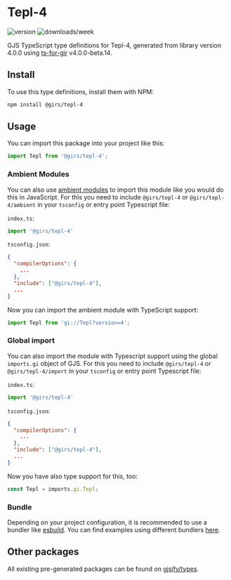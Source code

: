 
# Tepl-4

![version](https://img.shields.io/npm/v/@girs/tepl-4)
![downloads/week](https://img.shields.io/npm/dw/@girs/tepl-4)


GJS TypeScript type definitions for Tepl-4, generated from library version 4.0.0 using [ts-for-gir](https://github.com/gjsify/ts-for-gir) v4.0.0-beta.14.


## Install

To use this type definitions, install them with NPM:
```bash
npm install @girs/tepl-4
```

## Usage

You can import this package into your project like this:
```ts
import Tepl from '@girs/tepl-4';
```

### Ambient Modules

You can also use [ambient modules](https://github.com/gjsify/ts-for-gir/tree/main/packages/cli#ambient-modules) to import this module like you would do this in JavaScript.
For this you need to include `@girs/tepl-4` or `@girs/tepl-4/ambient` in your `tsconfig` or entry point Typescript file:

`index.ts`:
```ts
import '@girs/tepl-4'
```

`tsconfig.json`:
```json
{
  "compilerOptions": {
    ...
  },
  "include": ["@girs/tepl-4"],
  ...
}
```

Now you can import the ambient module with TypeScript support: 

```ts
import Tepl from 'gi://Tepl?version=4';
```

### Global import

You can also import the module with Typescript support using the global `imports.gi` object of GJS.
For this you need to include `@girs/tepl-4` or `@girs/tepl-4/import` in your `tsconfig` or entry point Typescript file:

`index.ts`:
```ts
import '@girs/tepl-4'
```

`tsconfig.json`:
```json
{
  "compilerOptions": {
    ...
  },
  "include": ["@girs/tepl-4"],
  ...
}
```

Now you have also type support for this, too:

```ts
const Tepl = imports.gi.Tepl;
```

### Bundle

Depending on your project configuration, it is recommended to use a bundler like [esbuild](https://esbuild.github.io/). You can find examples using different bundlers [here](https://github.com/gjsify/ts-for-gir/tree/main/examples).

## Other packages

All existing pre-generated packages can be found on [gjsify/types](https://github.com/gjsify/types).

